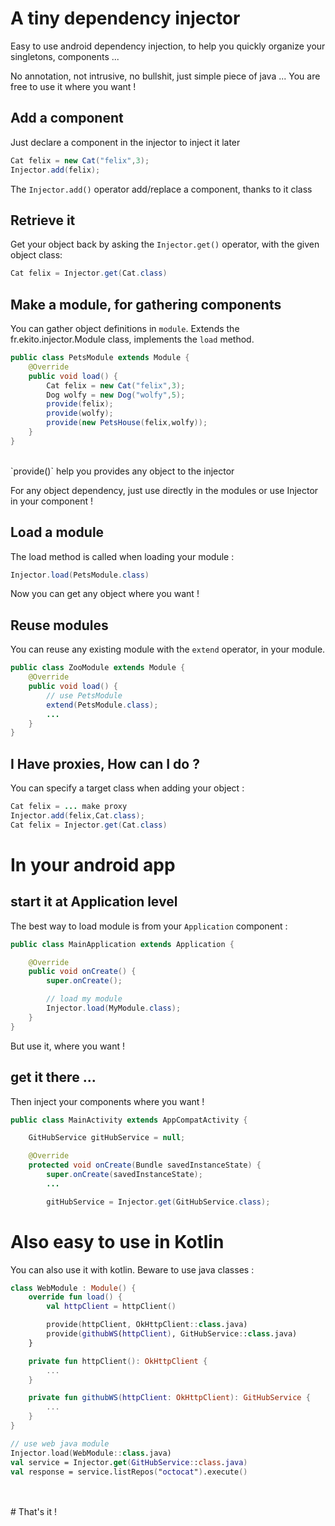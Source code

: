 #  A tiny dependency injector

Easy to use android dependency injection, to help you quickly organize your singletons, components ...
<br>

No annotation, not intrusive, no bullshit, just simple piece of java ... You are free to use it where you want !

## Add a component
Just declare a component in the injector to inject it later

```java
Cat felix = new Cat("felix",3);
Injector.add(felix);
````

The `Injector.add()` operator add/replace a component, thanks to it class 

## Retrieve it
Get your object back by asking the `Injector.get()` operator, with the given object class:

```java
Cat felix = Injector.get(Cat.class)
```

## Make a module, for gathering components
You can gather object definitions in `module`. Extends the fr.ekito.injector.Module class, implements the `load` method.<br/>

```java
public class PetsModule extends Module {
    @Override
    public void load() {
        Cat felix = new Cat("felix",3);
        Dog wolfy = new Dog("wolfy",5);
        provide(felix);
        provide(wolfy);
        provide(new PetsHouse(felix,wolfy));
    }
}
```
<br/>
`provide()` help you provides any object to the injector
 
For any object dependency, just use directly in the modules or use Injector in your component !


## Load a module

The load method is called when loading your module :

```java
Injector.load(PetsModule.class)
````

Now you can get any object where you want !
 

## Reuse modules
You can reuse any existing module with the `extend` operator, in your module. 

```java
public class ZooModule extends Module {
    @Override
    public void load() {
        // use PetsModule
        extend(PetsModule.class);
        ...
    }
}
```

## I Have proxies, How can I do ?
You can specify a target class when adding your object : <br/>
```java
Cat felix = ... make proxy
Injector.add(felix,Cat.class);
Cat felix = Injector.get(Cat.class)
```

# In your android app

## start it at Application level

The best way to load module is from your `Application` component :

```java
public class MainApplication extends Application {

    @Override
    public void onCreate() {
        super.onCreate();

        // load my module
        Injector.load(MyModule.class);
    }
}
```

But use it, where you want !

## get it there ... 

Then inject your components where you want !

```java
public class MainActivity extends AppCompatActivity {

    GitHubService gitHubService = null;

    @Override
    protected void onCreate(Bundle savedInstanceState) {
        super.onCreate(savedInstanceState);
        ...

        gitHubService = Injector.get(GitHubService.class);
```


# Also easy to use in Kotlin

You can also use it with kotlin. Beware to use java classes :  

```kotlin
class WebModule : Module() {
    override fun load() {
        val httpClient = httpClient()

        provide(httpClient, OkHttpClient::class.java)
        provide(githubWS(httpClient), GitHubService::class.java)
    }

    private fun httpClient(): OkHttpClient {
        ...
    }

    private fun githubWS(httpClient: OkHttpClient): GitHubService {
        ...
    }
}
```

```kotlin
// use web java module
Injector.load(WebModule::class.java)
val service = Injector.get(GitHubService::class.java)
val response = service.listRepos("octocat").execute()
```

<br/>
<br/>
# That's it !
